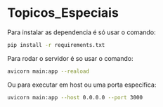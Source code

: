 # Topicos_Especiais
Para instalar as dependencia é só usar o comando:
``` bash
pip install -r requirements.txt
```

Para rodar o servidor é so usar o comando:
``` bash
avicorn main:app --reaload
```

Ou para executar em host ou uma porta especifica: 
```bash
uvicorn main:app --host 0.0.0.0 --port 3000
```
